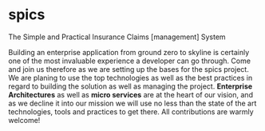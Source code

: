 # spics
The Simple and Practical Insurance Claims [management] System

Building an enterprise application from ground zero to skyline is certainly one of the most invaluable experience a developer can go through. Come and join us therefore as we are setting up the bases for the spics project.<br/>
We are planing to use the top technologies as well as the best practices in regard to building the solution as well as managing the project. <b>Enterprise Architectures</b> as well as <b>micro services</b> are at the heart of our vision, and as we decline it into our mission we will use no less than the state of the art technologies, tools and practices to get there. All contributions are warmly welcome!

